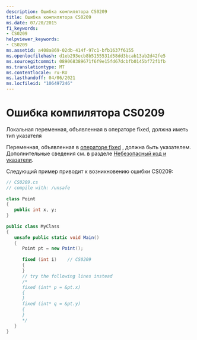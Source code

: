 ```yaml
---
description: Ошибка компилятора CS0209
title: Ошибка компилятора CS0209
ms.date: 07/20/2015
f1_keywords:
- CS0209
helpviewer_keywords:
- CS0209
ms.assetid: a408a869-02db-414f-97c1-bfb1637f6155
ms.openlocfilehash: d1eb293ecb8b5155531d58dd3bcab13ab2d42fe5
ms.sourcegitcommit: 089068389671f6f9e15fd67dcbfb0145bf72f1fb
ms.translationtype: MT
ms.contentlocale: ru-RU
ms.lasthandoff: 04/06/2021
ms.locfileid: "106497246"
---
```

# <a name="compiler-error-cs0209"></a>Ошибка компилятора CS0209

Локальная переменная, объявленная в операторе fixed, должна иметь тип указателя  
  
 Переменная, объявленная в [операторе fixed](../language-reference/keywords/fixed-statement.md) , должна быть указателем. Дополнительные сведения см. в разделе [Небезопасный код и указатели](../language-reference/unsafe-code.md).  
  
 Следующий пример приводит к возникновению ошибки CS0209:  
  
```csharp  
// CS0209.cs  
// compile with: /unsafe  
  
class Point  
{  
   public int x, y;  
}  
  
public class MyClass  
{  
   unsafe public static void Main()  
   {  
      Point pt = new Point();  
  
      fixed (int i)    // CS0209  
      {  
      }  
      // try the following lines instead  
      /*  
      fixed (int* p = &pt.x)  
      {  
      }  
      fixed (int* q = &pt.y)  
      {  
      }  
      */  
   }  
}  
```
